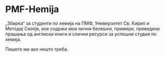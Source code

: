 # PMF-Hemija
„Збирка“ за студенти по хемија на ПМФ, Универзитет Св. Кирил и Методиј Скопје, кое содржи мои лични белешки, примери, преведени прашања од англиски книги и слични ресурси за успешни студии по хемија. 

Пишете ми ако нешто треба. 
